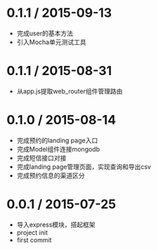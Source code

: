 0.1.1 / 2015-09-13
==================
* 完成user的基本方法
* 引入Mocha单元测试工具

0.1.1 / 2015-08-31
==================
* 从app.js提取web_router组件管理路由

0.1.0 / 2015-08-14
==================
* 完成预约的landing page入口
* 完成Model组件连接mongodb
* 完成短信接口对接
* 完成landing page管理页面，实现查询和导出csv
* 完成预约信息的渠道区分

0.0.1 / 2015-07-25
==================
* 导入express模块，搭起框架
* project init
* first commit

